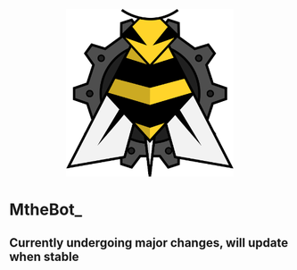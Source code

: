 <p style="text-align: center">
    <img src='./assets/logo.png' width='300px' height='300px'>
    <h1>MtheBot_</h1>
</p>

## Currently undergoing major changes, will update when stable

